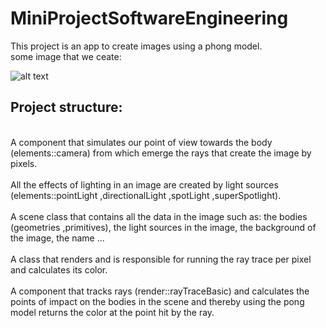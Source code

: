 # MiniProjectSoftwareEngineering
This project is an app to create images using a phong model.
<br>some image that we ceate:</br>

![alt text](https://github.com/[username]/[reponame]/blob/[branch]/image.jpg?raw=true)

<h2>Project structure:</h2>
  <br>A component that simulates our point of view towards the body (elements::camera) from which emerge the rays that create the image by pixels.</br>
<br>All the effects of lighting in an image are created by light sources (elements::pointLight ,directionalLight ,spotLight ,superSpotlight).</br>
<br>A scene class that contains all the data in the image such as: the bodies (geometries ,primitives), the light sources in the image, the background of the image, the name ...</br>
<br>A class that renders and is responsible for running the ray trace per pixel and calculates its color.</br>
<br>A component that tracks rays (render::rayTraceBasic) and calculates the points of impact on the bodies in the scene and thereby using the pong model returns the color at the point hit by the ray.</br>
